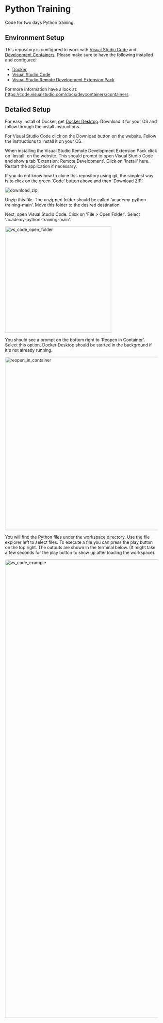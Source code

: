# Python Training

Code for two days Python training.

## Environment Setup

This repository is configured to work with [Visual Studio Code](https://code.visualstudio.com/) and [Development Containers](https://containers.dev/). Please make sure to have the following installed and configured:

- [Docker](https://www.docker.com/)
- [Visual Studio Code](https://code.visualstudio.com/)
- [Visual Studio Remote Development Extension Pack](https://marketplace.visualstudio.com/items?itemName=ms-vscode-remote.vscode-remote-extensionpack)

For more information have a look at: https://code.visualstudio.com/docs/devcontainers/containers

## Detailed Setup

For easy install of Docker, get [Docker Desktop](https://www.docker.com/products/docker-desktop/). Download it for your OS and follow through the install instructions. 

For Visual Studio Code click on the Download button on the website. Follow the instructions to install it on your OS. 

When installing the Visual Studio Remote Development Extension Pack click on 'Install' on the website. This should prompt to open Visual Studio Code and show a tab 'Extension: Remote Development'. Click on 'Install' here. Restart the application if necessary. 

If you do not know how to clone this repository using git, the simplest way is to click on the green 'Code' button above and then 'Download ZIP'. 

![download_zip](https://github.com/inovex/academy-python-training/assets/32818574/4b6ececb-4629-49e2-b2e9-5f85243a84f3)

Unzip this file. The unzipped folder should be called 'academy-python-training-main'. Move this folder to the desired destination. 

Next, open Visual Studio Code. Click on 'File > Open Folder'. Select 'academy-python-training-main'. 

 <img width="350" alt="vs_code_open_folder" src="https://github.com/inovex/academy-python-training/assets/32818574/9d974d48-d00e-44db-b5e4-ce44ff385c9f">

You should see a prompt on the bottom right to 'Reopen in Container'. Select this option. Docker Desktop should be started in the background if it's not already running. 

<img width="569" alt="reopen_in_container" src="https://github.com/inovex/academy-python-training/assets/32818574/2adb258c-3f38-453c-9232-9d910d9eea73">

You will find the Python files under the workspace directory. Use the file explorer left to select files. To execute a file you can press the play button on the top right. The outputs are shown in the terminal below. (It might take a few seconds for the play button to show up after loading the workspace).  

<img width="1506" alt="vs_code_example" src="https://github.com/inovex/academy-python-training/assets/32818574/9d314b4f-9eaa-4f94-9f4a-88e41f614586">

